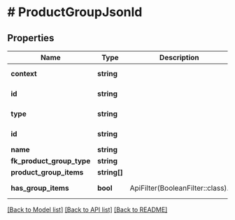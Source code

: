 # # ProductGroupJsonld

## Properties

Name | Type | Description | Notes
------------ | ------------- | ------------- | -------------
**context** | **string** |  | [optional] [readonly]
**id** | **string** |  | [optional] [readonly]
**type** | **string** |  | [optional] [readonly]
**id** | **string** |  | [optional] [readonly]
**name** | **string** |  | [optional]
**fk_product_group_type** | **string** |  | [optional]
**product_group_items** | **string[]** |  | [optional]
**has_group_items** | **bool** | ApiFilter(BooleanFilter::class). | [optional] [readonly]

[[Back to Model list]](../../README.md#models) [[Back to API list]](../../README.md#endpoints) [[Back to README]](../../README.md)
